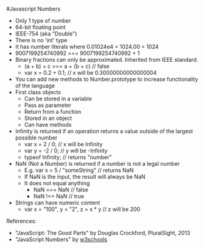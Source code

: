 #Javascript Numbers

* Only 1 type of number
* 64-bit floating point
* IEEE-754 (aka "Double")
* There is no 'int' type
* It has number literals where 0.01024e4 = 1024.00 = 1024
* 9007199254740992 === 9007199254740992 + 1
* Binary fractions can only be approximated. Inherited from IEEE standard.
    * (a + b) + c === a + (b + c) // false
    * var x = 0.2 + 0.1; // x will be 0.30000000000000004
* You can add new methods to Number.prototype to increase functionality of the language
* First class objects 
    * Can be stored in a variable
    * Pass as parameter
    * Return from a function
    * Stored in an object
    * Can have methods
* Infinity is returned if an operation returns a value outside of the largest possible number
    * var x =  2 / 0; // x will be Infinity
    * var y = -2 / 0; // y will be -Infinity
    * typeof Infinity; // returns "number"
* NaN (Not a Number) is returned if a number is not a legal number
    * E.g. var x = 5 / "someString" // returns NaN
    * If NaN is the input, the result will always be NaN
    * It does not equal anything
        * NaN === NaN // false
        * NaN !== NaN // true
* Strings can have numeric content
    * var x = "100", y = "2", z = x * y // z will be 200

References:
 * "JavaScript: The Good Parts" by Douglas Crockford, PluralSight, 2013
 * "JavaScript Numbers" by [w3schools](https://www.w3schools.com/js/js_numbers.asp)